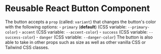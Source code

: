 # Reusable React Button Component
The button accepts a `prop` (called: `variant`) that changes the button's color with the following options:
    - `primary` (**default**) (CSS variable: `--primary-color`)
    - `accent` (CSS variable: `--accent-color`)
    - `success` (CSS variable: `--success-color`)
    - `danger` (CSS variable: `--danger-color`)
The button is also able to take in other props such as size as well as other vanilla CSS or Tailwind CSS classes.
